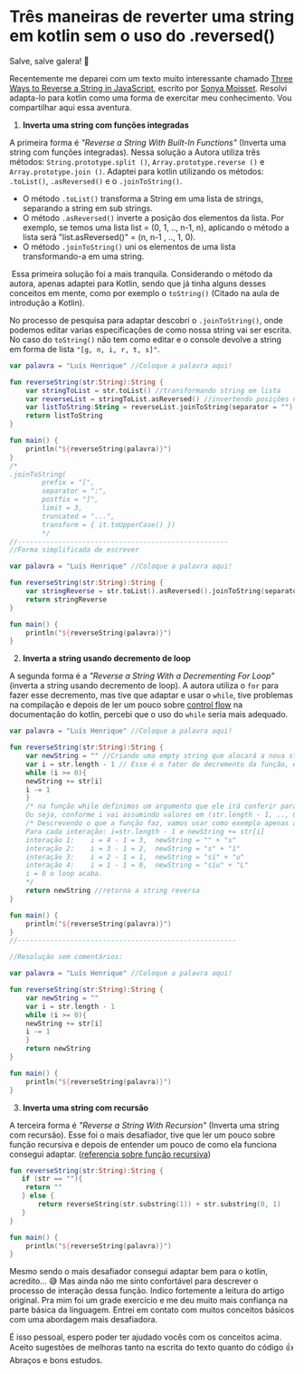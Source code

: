 # Três maneiras de reverter uma string em kotlin sem o uso do .reversed()

Salve, salve galera! :wave: 

Recentemente me deparei com um texto muito interessante chamado [Three Ways to Reverse a String in JavaScript](https://www.freecodecamp.org/news/how-to-reverse-a-string-in-javascript-in-3-different-ways-75e4763c68cb/), escrito por [Sonya Moisset](https://www.freecodecamp.org/news/author/sonya/). Resolvi adapta-lo para kotlin como uma forma de exercitar meu conhecimento. Vou compartilhar aqui essa aventura.

1. **Inverta uma string com funções integradas**

A primeira forma é *"Reverse a String With Built-In Functions"* (Inverta uma string com funções integradas). Nessa solução a Autora utiliza três métodos: `String.prototype.split ()`, `Array.prototype.reverse ()` e  `Array.prototype.join ()`. Adaptei para kotlin utilizando os métodos: `.toList()`, `.asReversed()` e o `.joinToString()`.

- O método `.toList()` transforma a String em uma lista de strings, separando a string em sub strings.
- O método `.asReversed()` inverte a posição dos elementos da lista. Por exemplo, se temos uma lista list = (0, 1, .., n-1, n), aplicando o método a lista será "list.asReversed()" = (n, n-1 , .., 1, 0).
- O método `.joinToString()` uni os elementos de uma lista transformando-a em uma string.

​	Essa primeira solução foi a mais tranquila. Considerando o método da autora, apenas adaptei para Kotlin, sendo que já tinha alguns desses conceitos em mente, como por exemplo o `toString()` (Citado na aula de introdução a Kotlin). 

 No processo de pesquisa para adaptar descobri o `.joinToString()`, onde podemos editar varias especificações de como nossa string vai ser escrita. No caso do `toString()` não tem como editar e o console devolve a string em forma de lista `"[g, n, i, r, t, s]"`. 

````kotlin
var palavra = "Luís Henrique" //Coloque a palavra aqui!

fun reverseString(str:String):String {
    var stringToList = str.toList() //transformando string em lista
    var reverseList = stringToList.asReversed() //invertendo posições na lista
    var listToString:String = reverseList.joinToString(separator = "") //transformando lista em string
    return listToString
}

fun main() {
    println("${reverseString(palavra)}")
}
/*
.joinToString(
        prefix = "[", 
        separator = ":",
        postfix = "]",
        limit = 3,
        truncated = "...",
        transform = { it.toUpperCase() })
        */
//----------------------------------------------------
//Forma simplificada de escrever

var palavra = "Luís Henrique" //Coloque a palavra aqui!

fun reverseString(str:String):String {
    var stringReverse = str.toList().asReversed().joinToString(separator = "")
    return stringReverse
}

fun main() {
    println("${reverseString(palavra)}")
}
````

2. **Inverta a string usando decremento de loop**

A segunda forma é a *"Reverse a String With a Decrementing For Loop"* (inverta a string usando decremento de loop). A autora utiliza o `for` para fazer esse decremento, mas tive que adaptar e usar o `while`, tive problemas na compilação e depois de ler um pouco sobre [control flow](https://kotlinlang.org/docs/control-flow.html#break-and-continue-in-loops) na documentação do kotlin, percebi que o uso do `while` seria mais adequado.

````kotlin
var palavra = "Luís Henrique" //Coloque a palavra aqui!

fun reverseString(str:String):String {
    var newString = "" //Criando uma empty string que alocará a nova string reversa 
    var i = str.length - 1 // Esse é o fator de decremento da função, explicarei mais abaixo como funciona.
    while (i >= 0){
    newString += str[i]
    i -= 1
    }
    /* na função while definimos um argumento que ele irá conferir para decidir se continua o loop ou para. começamos com i = str.length - 1, que seria a letra "e" no nome Luís Henrique. 
    Ou seja, conforme i vai assumindo valores em (str.length - 1, .., 0) a newString vai herdando as letras da str*/
    /* Descrevendo o que a função faz, vamos usar como exemplo apenas a palavra Luís.
    Para cada interação: i=str.length - 1 e newString += str[i]
    interação 1:	i = 4 - 1 = 3,	newString = "" + "s"
    interação 2:	i = 3 - 1 = 2,	newString = "s" + "í"
    interação 3:	i = 2 - 1 = 1,	newString = "sí" + "u"
    interação 4:	i = 1 - 1 = 0,	newString = "síu" + "L"
    i = 0 o loop acaba.
    */
    return newString //retorna a string reversa
}

fun main() {
    println("${reverseString(palavra)}")
}
//------------------------------------------------------

//Resolução sem comentários:

var palavra = "Luís Henrique" //Coloque a palavra aqui!

fun reverseString(str:String):String {
    var newString = ""  
    var i = str.length - 1 
    while (i >= 0){
    newString += str[i]
    i -= 1
    }
    return newString 
}

fun main() {
    println("${reverseString(palavra)}")
}
````

3. **Inverta uma string com recursão**

A terceira forma é *"Reverse a String With Recursion"* (Inverta uma string com recursão). Esse foi o mais desafiador, tive que ler um pouco sobre função recursiva e depois de entender um pouco de como ela funciona consegui adaptar. ([referencia sobre função recursiva](https://www.programiz.com/kotlin-programming/recursion))

````kotlin
fun reverseString(str:String):String {
   if (str == ""){
    return ""
   } else {
       return reverseString(str.substring(1)) + str.substring(0, 1)
   }
}

fun main() {
    println("${reverseString(palavra)}")
}
````

Mesmo sendo o mais desafiador consegui adaptar bem para o kotlin, acredito... :sweat_smile: Mas ainda não me sinto confortável para descrever o processo de interação dessa função. Indico fortemente a leitura do artigo original. Pra mim foi um grade exercício e me deu muito mais confiança na parte básica da linguagem. Entrei em contato com muitos conceitos básicos com uma abordagem mais desafiadora.

É isso pessoal, espero poder ter ajudado vocês com os conceitos acima. Aceito sugestões de melhoras tanto na escrita do texto quanto do código :thumbsup:  Abraços e bons estudos.